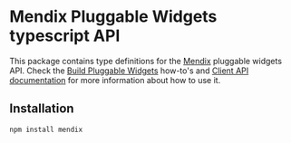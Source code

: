 # Mendix Pluggable Widgets typescript API

This package contains type definitions for the [Mendix](https://www.mendix.com/) pluggable widgets API. Check the
[Build Pluggable Widgets](https://docs.mendix.com/howto/extensibility/pluggable-widgets) how-to's and [Client API documentation](https://docs.mendix.com/apidocs-mxsdk/apidocs/client-api)
for more information about how to use it.

## Installation
`npm install mendix`
